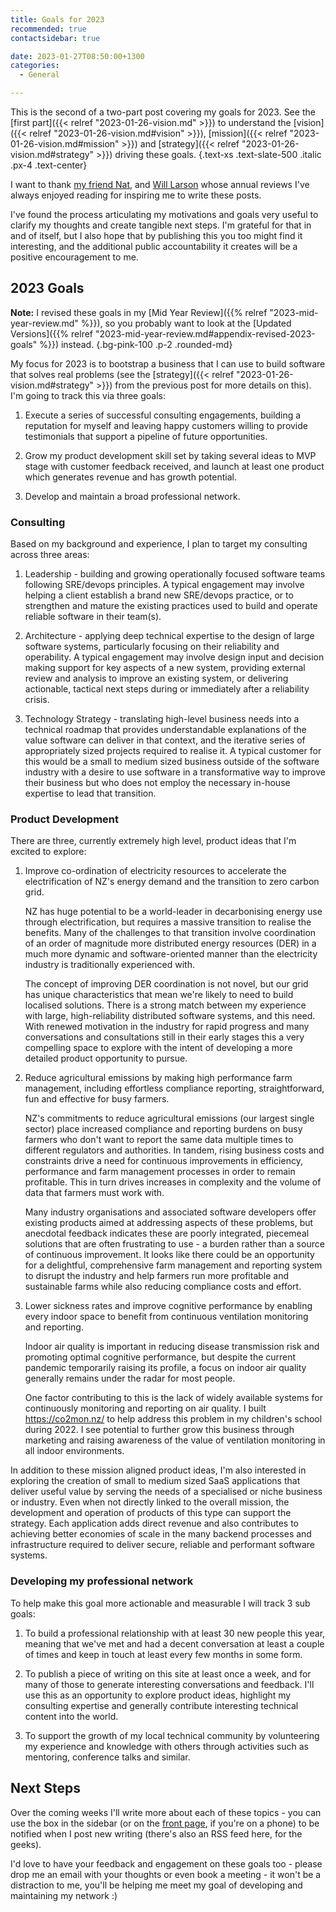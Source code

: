 ```yaml
---
title: Goals for 2023
recommended: true
contactsidebar: true

date: 2023-01-27T08:50:00+1300
categories:
  - General

---
```


This is the second of a two-part post covering my goals for 2023. See the [first part]({{< relref "2023-01-26-vision.md" >}}) to understand the [vision]({{< relref "2023-01-26-vision.md#vision" >}}), [mission]({{< relref "2023-01-26-vision.md#mission" >}}) and [strategy]({{< relref "2023-01-26-vision.md#strategy" >}}) driving these goals.
{.text-xs .text-slate-500 .italic .px-4 .text-center}


I want to thank [my friend Nat](https://writing.natwelch.com/post/717), and [Will Larson](https://lethain.com/2022-in-review/) whose annual reviews I've always enjoyed reading for inspiring me to write these posts.

I've found the process articulating my motivations and goals very useful to clarify my thoughts and create tangible next steps. I'm grateful for that in and of itself, but I also hope that by publishing this you too might find it interesting, and the additional public accountability it creates will be a positive encouragement to me.

## 2023 Goals

**Note:** I revised these goals in my [Mid Year Review]({{% relref "2023-mid-year-review.md" %}}), so you probably want to look at the [Updated Versions]({{% relref "2023-mid-year-review.md#appendix-revised-2023-goals" %}}) instead.
{.bg-pink-100 .p-2 .rounded-md}

My focus for 2023 is to bootstrap a business that I can use to build software that solves real problems (see the [strategy]({{< relref "2023-01-26-vision.md#strategy" >}}) from the previous post for more details on this). I'm going to track this via three goals:

1. Execute a series of successful consulting engagements, building a reputation for myself and leaving happy customers willing to provide testimonials that support a pipeline of future opportunities.

2. Grow my product development skill set by taking several ideas to MVP stage with customer feedback received, and launch at least one product which generates revenue and has growth potential.

3. Develop and maintain a broad professional network.


### Consulting

Based on my background and experience, I plan to target my consulting across three areas:

1. Leadership - building and growing operationally focused software teams following SRE/devops principles. A typical engagement may involve helping a client establish a brand new SRE/devops practice, or to strengthen and mature the existing practices used to build and operate reliable software in their team(s).

2. Architecture - applying deep technical expertise to the design of large software systems, particularly focusing on their reliability and operability. A typical engagement may involve design input and decision making support for key aspects of a new system, providing external review and analysis to improve an existing system, or delivering actionable, tactical next steps during or immediately after a reliability crisis.

3. Technology Strategy - translating high-level business needs into a technical roadmap that provides understandable explanations of the value software can deliver in that context, and the iterative series of appropriately sized projects required to realise it. A typical customer for this would be a small to medium sized business outside of the software industry with a desire to use software in a transformative way to improve their business but who does not employ the necessary in-house expertise to lead that transition.


### Product Development

There are three, currently extremely high level, product ideas that I'm excited to explore:

1. Improve co-ordination of electricity resources to accelerate the electrification of NZ's energy demand and the transition to zero carbon grid.

    NZ has huge potential to be a world-leader in decarbonising energy use through electrification, but requires a massive transition to realise the benefits. Many of the challenges to that transition involve coordination of an order of magnitude more distributed energy resources (DER) in a much more dynamic and software-oriented manner than the electricity industry is traditionally experienced with.

    The concept of improving DER coordination is not novel, but our grid has unique characteristics that mean we're likely to need to build localised solutions. There is a strong match between my experience with large, high-reliability distributed software systems, and this need. With renewed motivation in the industry for rapid progress and many conversations and consultations still in their early stages this a very compelling space to explore with the intent of developing a more detailed product opportunity to pursue.

1. Reduce agricultural emissions by making high performance farm management, including effortless compliance reporting, straightforward, fun and effective for busy farmers.

    NZ's commitments to reduce agricultural emissions (our largest single sector) place increased compliance and reporting burdens on busy farmers who don't want to report the same data multiple times to different regulators and authorities. In tandem, rising business costs and constraints drive a need for continuous improvements in efficiency, performance and farm management processes in order to remain profitable. This in turn drives increases in complexity and the volume of data that farmers must work with.

    Many industry organisations and associated software developers offer existing products aimed at addressing aspects of these problems, but anecdotal feedback indicates these are poorly integrated, piecemeal solutions that are often frustrating to use - a burden rather than a source of continuous improvement. It looks like there could be an opportunity for a delightful, comprehensive farm management and reporting system to disrupt the industry and help farmers run more profitable and sustainable farms while also reducing compliance costs and effort.

1. Lower sickness rates and improve cognitive performance by enabling every indoor space to benefit from continuous ventilation monitoring and reporting.

    Indoor air quality is important in reducing disease transmission risk and promoting optimal cognitive performance, but despite the current pandemic temporarily raising its profile, a focus on indoor air quality generally remains under the radar for most people.

    One factor contributing to this is the lack of widely available systems for continuously monitoring and reporting on air quality. I built https://co2mon.nz/ to help address this problem in my children's school during 2022. I see potential to further grow this business through marketing and raising awareness of the value of ventilation monitoring in all indoor environments.

In addition to these mission aligned product ideas, I'm also interested in exploring the creation of small to medium sized SaaS applications that deliver useful value by serving the needs of a specialised or niche business or industry. Even when not directly linked to the overall mission, the development and operation of products of this type can support the strategy. Each application adds direct revenue and also contributes to achieving better economies of scale in the many backend processes and infrastructure required to deliver secure, reliable and performant software systems.

### Developing my professional network

To help make this goal more actionable and measurable I will track 3 sub goals:

1. To build a professional relationship with at least 30 new people this year, meaning that we've met and had a decent conversation at least a couple of times and keep in touch at least every few months in some form.

2. To publish a piece of writing on this site at least once a week, and for many of those to generate interesting conversations and feedback. I'll use this as an opportunity to explore product ideas, highlight my consulting expertise and generally contribute interesting technical content into the world.

3. To support the growth of my local technical community by volunteering my experience and knowledge with others through activities such as mentoring, conference talks and similar.

## Next Steps

Over the coming weeks I'll write more about each of these topics - you can use the box in the sidebar (or on the [front page](/), if you're on a phone) to be notified when I post new writing (there's also an RSS feed here, for the geeks).

I'd love to have your feedback and engagement on these goals too - please drop me an email with your thoughts or even book a meeting - it won't be a distraction to me, you'll be helping me meet my goal of developing and maintaining my network :)